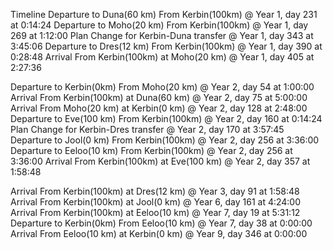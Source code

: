 



Timeline
Departure to Duna(60 km) From Kerbin(100km)   @ Year 1, day 231 at 0:14:24
Departure to Moho(20 km) From Kerbin(100km)   @ Year 1, day 269 at 1:12:00 
Plan Change for Kerbin-Duna transfer          @ Year 1, day 343 at 3:45:06
Departure to Dres(12 km) From Kerbin(100km)   @ Year 1, day 390 at 0:28:48
Arrival From Kerbin(100km) at Moho(20 km)     @ Year 1, day 405 at 2:27:36 

Departure to Kerbin(0km) From  Moho(20 km)    @  Year 2, day 54 at 1:00:00
Arrival From Kerbin(100km) at Duna(60 km)     @ Year 2, day 75 at 5:00:00
Arrival From Moho(20 km) at Kerbin(0 km)      @ Year 2, day 128 at 2:48:00
Departure to Eve(100 km) From Kerbin(100km)   @ Year 2, day 160 at 0:14:24
Plan Change for Kerbin-Dres transfer          @ Year 2, day 170 at 3:57:45
Departure to Jool(0 km) From Kerbin(100km)    @ Year 2, day 256 at 3:36:00
Departure to Eeloo(10 km) From Kerbin(100km)  @ Year 2, day 256 at 3:36:00
Arrival From Kerbin(100km) at Eve(100 km)     @ Year 2, day 357 at 1:58:48

Arrival From Kerbin(100km) at Dres(12 km)     @ Year 3, day 91 at 1:58:48
Arrival From Kerbin(100km) at Jool(0 km)      @ Year 6, day 161 at 4:24:00
Arrival From Kerbin(100km) at Eeloo(10 km)    @ Year 7, day 19 at 5:31:12
Departure to Kerbin(0km) From  Eeloo(10 km)   @ Year 7, day 38 at 0:00:00
Arrival From Eeloo(10 km)  at Kerbin(0 km)    @ Year 9, day 346 at 0:00:00

